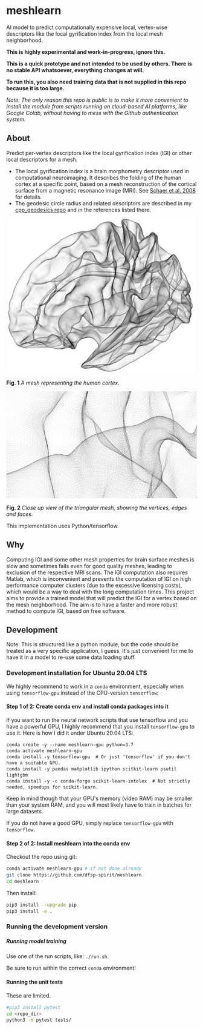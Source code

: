 # meshlearn
AI model to predict computationally expensive local, vertex-wise descriptors like the local gyrification index from the local mesh neighborhood.

**This is highly experimental and work-in-progress, ignore this.**

**This is a quick prototype and not intended to be used by others. There is no stable API whatsoever, everything changes at will.**

**To run this, you also need training data that is not supplied in this repo because it is too large.**

*Note: The only reason this repo is public is to make it more convenient to install the module from scripts running on cloud-based AI platforms, like Google Colab, without having to mess with the Github authentication system.*

## About

Predict per-vertex descriptors like the local gyrification index (lGI) or other local descriptors for a mesh.

* The local gyrification index is a brain morphometry descriptor used in computational neuroimaging. It describes the folding of the human cortex at a specific point, based on a mesh reconstruction of the cortical surface from a magnetic resonance image (MRI). See [Schaer et al. 2008](https://doi.org/10.1109/TMI.2007.903576) for details.
* The geodesic circle radius and related descriptors are described in my [cpp_geodesics repo](https://github.com/dfsp-spirit/cpp_geodesics) and in the references listed there.


![Vis1](./web/brain_mesh_full.jpg?raw=true "Brain mesh, white surface.")

**Fig. 1** *A mesh representing the human cortex.*

![Vis2](./web/brain_mesh_vertices.jpg?raw=true "Brain mesh, zoomed view that shows the mesh structure.")

**Fig. 2** *Close up view of the triangular mesh, showing the vertices, edges and faces.*

This implementation uses Python/tensorflow.

## Why

Computing lGI and some other mesh properties for brain surface meshes is slow and sometimes fails even for good quality meshes, leading to exclusion of the respective MRI scans. The lGI computation also requires Matlab, which is inconvenient and prevents the computation of lGI on high performance computer clusters (due to the excessive licensing costs), which would be a way to deal with the long computation times. This project aims to provide a trained model that will predict the lGI for a vertex based on the mesh neighborhood. The aim is to have a faster and more robust method to compute lGI, based on free software.

## Development

Note: This is structured like a python module, but the code should be treated as a very specific application, I guess. It's just convenient for me to have it in a model to re-use some data loading stuff.


### Development installation for Ubuntu 20.04 LTS

We highly recommend to work in a `conda` environment, especially when using `tensorflow-gpu` instead of the CPU-version `tensorflow`:


#### Step 1 of 2: Create conda env and install conda packages into it

If you want to run the neural network scripts that use tensorflow and you have a powerful GPU, I highly recommend that you install `tensorflow-gpu` to use it. Here is how I did it under Ubuntu 20.04 LTS:

```shell
conda create -y --name meshlearn-gpu python=3.7
conda activate meshlearn-gpu
conda install -y tensorflow-gpu  # Or just 'tensorflow' if you don't have a suitable GPU.
conda install -y pandas matplotlib ipython scitkit-learn psutil lightgbm
conda install -y -c conda-forge scikit-learn-intelex  # Not strictly needed, speedups for scikit-learn.
```

Keep in mind though that your GPU's memory (video RAM) may be smaller than your system RAM, and you will most likely have to train in batches for large datasets.

If you do not have a good GPU, simply replace `tensorflow-gpu` with `tensorflow`.

#### Step 2 of 2: Install meshlearn into the conda env ####

Checkout the repo using git:

```bash
conda activate meshlearn-gpu # if not done already
git clone https://github.com/dfsp-spirit/meshlearn
cd meshlearn
```

Then install:

```bash
pip3 install --upgrade pip
pip3 install -e .
```

### Running the development version

##### Running model training

Use one of the run scripts, like: `./run.sh`.

Be sure to run within the correct `conda` environment!


#### Running the unit tests

These are limited.

```bash
#pip3 install pytest
cd <repo_dir>
python3 -m pytest tests/
```

